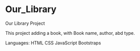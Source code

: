 # Our_Library

Our Library Project

This project adding a book, with Book name, author, abd type.

Languages:
	HTML
	CSS
	JavaScript
	Bootstraps

